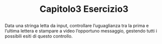 # <p align=center> Capitolo3 Esercizio3 </p>

Data una stringa letta da input, controllare l’uguaglianza tra la prima 
e l’ultima lettera e stampare a video l’opportuno messaggio, gestendo 
tutti i possibili esiti di questo controllo.